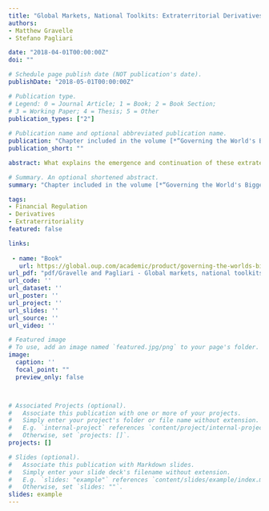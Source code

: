 ```yaml
---
title: "Global Markets, National Toolkits: Extraterritorial Derivatives Rulemaking in Response to the Global Financial Crisis"
authors:
- Matthew Gravelle
- Stefano Pagliari

date: "2018-04-01T00:00:00Z"
doi: ""

# Schedule page publish date (NOT publication's date).
publishDate: "2018-05-01T00:00:00Z"

# Publication type.
# Legend: 0 = Journal Article; 1 = Book; 2 = Book Section;
# 3 = Working Paper; 4 = Thesis; 5 = Other
publication_types: ["2"]
 
# Publication name and optional abbreviated publication name.
publication: "Chapter included in the volume [*“Governing the World's Biggest Market: The Politics of Derivatives Regulation After the 2008 Crisis”*](https://global.oup.com/academic/product/governing-the-worlds-biggest-market-9780190864576?cc=gb&lang=en&), edited by Eric Helleiner, Stefano Pagliari and Irene Spagna, Oxford University Press 2018"
publication_short: ""

abstract: What explains the emergence and continuation of these extraterritorial measures in the regulation of global OTC derivatives markets? This chapter argues that the emergence of extraterritoriality in the regulation of derivatives markets in the US and EU reflects the challenges that regulatory authorities have faced to implement the new prudential agenda in a manner that addresses the highly internationalized nature of derivatives markets. The analysis highlights how the attempt to implement the newly designed post-crisis prudential regulatory frameworks in a manner that pre-empts their hollowing out through regulatory arbitrage has led regulatory authorities to adopt different degrees of extraterritoriality in their regulatory approach. This chapter will illustrate how these concerns can explain why the degrees of extraterritoriality in the post-crisis agenda have varied not only between the rules introduced in the US and in the EU, but also across different regulatory requirements introduced by these two jurisdictions.

# Summary. An optional shortened abstract.
summary: "Chapter included in the volume [*“Governing the World's Biggest Market: The Politics of Derivatives Regulation After the 2008 Crisis”*](https://global.oup.com/academic/product/governing-the-worlds-biggest-market-9780190864576?cc=gb&lang=en&), edited by Eric Helleiner, Stefano Pagliari and Irene Spagna, Oxford University Press 2018"

tags:
- Financial Regulation
- Derivatives
- Extraterritoriality
featured: false

links:
 
 - name: "Book"
   url: https://global.oup.com/academic/product/governing-the-worlds-biggest-market-9780190864576?cc=gb&lang=en&
url_pdf: "pdf/Gravelle and Pagliari - Global markets, national toolkits- extraterritorial derivatives rulemaking in response to the global financial crisis.pdf"
url_code: ''
url_dataset: ''
url_poster: ''
url_project: ''
url_slides: ''
url_source: ''
url_video: ''

# Featured image
# To use, add an image named `featured.jpg/png` to your page's folder. 
image:
  caption: ''
  focal_point: ""
  preview_only: false



# Associated Projects (optional).
#   Associate this publication with one or more of your projects.
#   Simply enter your project's folder or file name without extension.
#   E.g. `internal-project` references `content/project/internal-project/index.md`.
#   Otherwise, set `projects: []`.
projects: []

# Slides (optional).
#   Associate this publication with Markdown slides.
#   Simply enter your slide deck's filename without extension.
#   E.g. `slides: "example"` references `content/slides/example/index.md`.
#   Otherwise, set `slides: ""`.
slides: example 
---
```

 
